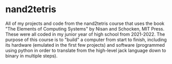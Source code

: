 # nand2tetris
All of my projects and code from the nand2tetris course that uses
the book "The Elements of Computing Systems" by Nisan and Schocken, 
MIT Press. These were all coded in my junior year of high school
from 2021-2022. The purpose of this course is to "build" a computer
from start to finish, including its hardware (emulated in the first
few projects) and software (programmed using python in order to translate 
from the high-level jack language down to binary in multiple steps).
